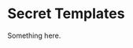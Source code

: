 [title]: # (Secret Templates)
[tags]: # (XXX)
[priority]: # (1600)
# Secret Templates
Something here.
